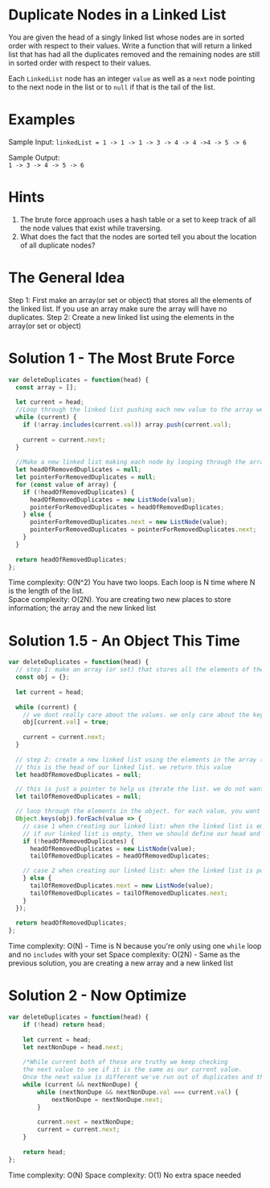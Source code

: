 # Duplicate Nodes in a Linked List
You are given the head of a singly linked list whose nodes are in sorted order with respect to their values. Write a function that will return a linked list that has had all the duplicates removed and the remaining nodes are still in sorted order with respect to their values.

Each `LinkedList` node has an integer `value` as well as a `next` node pointing to the next node in the list or to `null` if that is the tail of the list.

# Examples
Sample Input: 
`linkedList = 1 -> 1 -> 1 -> 3 -> 4 -> 4 ->4 -> 5 -> 6`

Sample Output:  
`1 -> 3 -> 4 -> 5 -> 6`

# Hints
1. The brute force approach uses a hash table or a set to keep track of all the node values that exist while traversing.
2. What does the fact that the nodes are sorted tell you about the location of all duplicate nodes?

# The General Idea
Step 1: First make an array(or set or object) that stores all the elements of the linked list. If you use an array make sure the array will have no duplicates. 
Step 2: Create a new linked list using the elements in the array(or set or object)

# Solution 1 - The Most Brute Force
```js
var deleteDuplicates = function(head) {
  const array = [];
  
  let current = head;
  //Loop through the linked list pushing each new value to the array we made earlier
  while (current) {
    if (!array.includes(current.val)) array.push(current.val);
    
    current = current.next;
  }
  
  //Make a new linked list making each node by looping through the array and making each stored value a new node.
  let headOfRemovedDuplicates = null;
  let pointerForRemovedDuplicates = null;
  for (const value of array) {
    if (!headOfRemovedDuplicates) {
      headOfRemovedDuplicates = new ListNode(value);
      pointerForRemovedDuplicates = headOfRemovedDuplicates;
    } else {
      pointerForRemovedDuplicates.next = new ListNode(value);
      pointerForRemovedDuplicates = pointerForRemovedDuplicates.next;
    }
  }
  
  return headOfRemovedDuplicates;
};
```
Time complexity: O(N^2) You have two loops. Each loop is N time where N is the length of the list.  
Space complexity: O(2N). You are creating two new places to store information; the array and the new linked list   

# Solution 1.5 - An Object This Time
```js
var deleteDuplicates = function(head) {
  // step 1: make an array (or set) that stores all the elements of the linked list. make sure it has no duplicates (well if you use a set or an object, it wont have duplicates anyways)
  const obj = {};
  
  let current = head;
  
  while (current) {
    // we dont really care about the values. we only care about the keys- which are the values of our linked list nodes
    obj[current.val] = true;
    
    current = current.next;
  }
  
  // step 2: create a new linked list using the elements in the array (or set or object)
  // this is the head of our linked list. we return this value
  let headOfRemovedDuplicates = null;

  // this is just a pointer to help us iterate the list. we do not want to iterate the head because that means we lost part of the list
  let tailOfRemovedDuplicates = null;

  // loop through the elements in the object. for each value, you want to "addToTail"
  Object.keys(obj).forEach(value => {
    // case 1 when creating our linked list: when the linked list is empty
    // if our linked list is empty, then we should define our head and our tail
    if (!headOfRemovedDuplicates) {
      headOfRemovedDuplicates = new ListNode(value);
      tailOfRemovedDuplicates = headOfRemovedDuplicates;

    // case 2 when creating our linked list: when the linked list is populated. we just want to add to the tail
    } else {
      tailOfRemovedDuplicates.next = new ListNode(value);
      tailOfRemovedDuplicates = tailOfRemovedDuplicates.next;
    }
  });
  
  return headOfRemovedDuplicates;
};
```
Time complexity: O(N) - Time is N because you're only using one `while` loop and no `includes` with your set
Space complexity: O(2N) - Same as the previous solution, you are creating a new array and a new linked list

# Solution 2 - Now Optimize
```js
var deleteDuplicates = function(head) {
    if (!head) return head;
    
    let current = head;
    let nextNonDupe = head.next;
    
    /*While current both of these are truthy we keep checking
    the next value to see if it is the same as our current value.
    Once the next value is different we've run out of duplicates and the process repeats*/
    while (current && nextNonDupe) {
        while (nextNonDupe && nextNonDupe.val === current.val) {
            nextNonDupe = nextNonDupe.next;
        }
        
        current.next = nextNonDupe;
        current = current.next;
    }
    
    return head;
};
```
Time complexity: O(N)
Space complexity: O(1) No extra space needed
